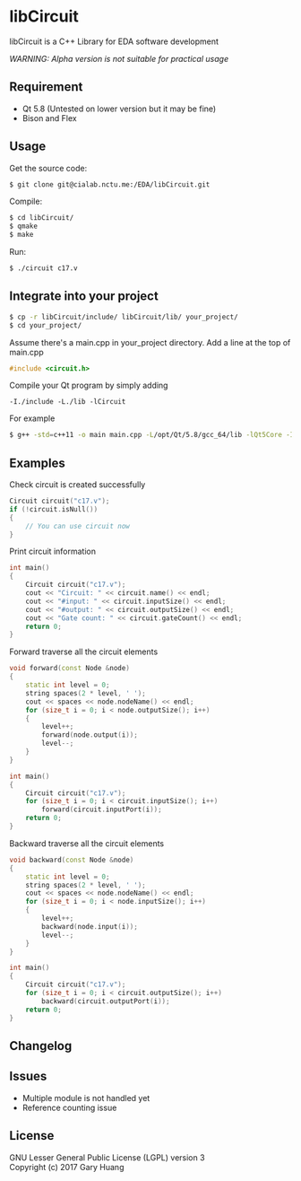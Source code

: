 # libCircuit

libCircuit is a C++ Library for EDA software development

*WARNING: Alpha version is not suitable for practical usage*

## Requirement
* Qt 5.8 (Untested on lower version but it may be fine)
* Bison and Flex

## Usage
Get the source code:
```sh
$ git clone git@cialab.nctu.me:/EDA/libCircuit.git
```

Compile:
```sh
$ cd libCircuit/
$ qmake
$ make
```

Run:
```sh
$ ./circuit c17.v
```

## Integrate into your project

```sh
$ cp -r libCircuit/include/ libCircuit/lib/ your_project/
$ cd your_project/
```

Assume there's a main.cpp in your_project directory.
Add a line at the top of main.cpp
```c++
#include <circuit.h>
```

Compile your Qt program by simply adding
```
-I./include -L./lib -lCircuit
```
For example
```sh
$ g++ -std=c++11 -o main main.cpp -L/opt/Qt/5.8/gcc_64/lib -lQt5Core -I./include -L./lib -lCircuit
```

## Examples

Check circuit is created successfully
```C++
Circuit circuit("c17.v");
if (!circuit.isNull())
{
    // You can use circuit now
}
```

Print circuit information
```C++
int main()
{
    Circuit circuit("c17.v");
    cout << "Circuit: " << circuit.name() << endl;
    cout << "#input: " << circuit.inputSize() << endl;
    cout << "#output: " << circuit.outputSize() << endl;
    cout << "Gate count: " << circuit.gateCount() << endl;
    return 0;
}
```

Forward traverse all the circuit elements
```C++
void forward(const Node &node)
{
    static int level = 0;
    string spaces(2 * level, ' ');
    cout << spaces << node.nodeName() << endl;
    for (size_t i = 0; i < node.outputSize(); i++)
    {
        level++;
        forward(node.output(i));
        level--;
    }
}

int main()
{
    Circuit circuit("c17.v");
    for (size_t i = 0; i < circuit.inputSize(); i++)
        forward(circuit.inputPort(i));
    return 0;
}

```

Backward traverse all the circuit elements
```C++
void backward(const Node &node)
{
    static int level = 0;
    string spaces(2 * level, ' ');
    cout << spaces << node.nodeName() << endl;
    for (size_t i = 0; i < node.inputSize(); i++)
    {
        level++;
        backward(node.input(i));
        level--;
    }
}

int main()
{
    Circuit circuit("c17.v");
    for (size_t i = 0; i < circuit.outputSize(); i++)
        backward(circuit.outputPort(i));
    return 0;
}

```

## Changelog

## Issues
* Multiple module is not handled yet
* Reference counting issue

## License
GNU Lesser General Public License (LGPL) version 3  
Copyright (c) 2017 Gary Huang
